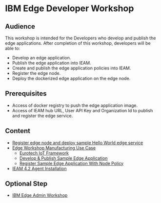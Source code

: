 # IBM Edge Developer Workshop

## Audience

This workshop is intended for the Developers who develop and publish the edge applications. 
After completion of this workshop, developers will be able to:
- Develop an edge application.
- Publish the edge application into IEAM.
- Create and publish the edge application policies into IEAM.
- Register the edge node.
- Deploy the dockerized edge application on the edge node.

## Prerequisites

- Access of docker registry to push the edge application image.
- Access of IEAM hub URL, User API Key and Organization Id to publish and register the edge service.

## Content

- [Register edge node and deploy sample Hello World edge service](helloworld-app.md)
- [Edge Workshop Manufacturing Use Case](edge-manufacturing-usecase.md)
    - [Eurotech IoT Framework](eurotech-iot-framework.md)
    - [Develop & Publish Sample Edge Application](sample-edge-app-publish.md)
    - [Register Sample Edge Application With Node Policy](sample-edge-app-register.md)
- [IEAM 4.2 Agent Installation](ieam42-agent-deploy.md)

## Optional Step

- [IBM Edge Admin Workshop](edge-workshop-admin.md)